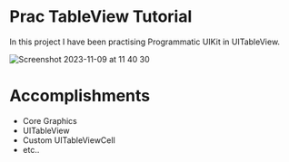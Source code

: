 # Prac TableView Tutorial

In this project I have been practising Programmatic UIKit in UITableView.

![Screenshot 2023-11-09 at 11 40 30](https://github.com/carrington-manyuchi/pracTableViewTut/assets/60835640/4af9a32e-ea7d-48cf-8d0a-39c7a41b4d2d)

# Accomplishments
- Core Graphics
- UITableView
- Custom UITableViewCell
- etc..
